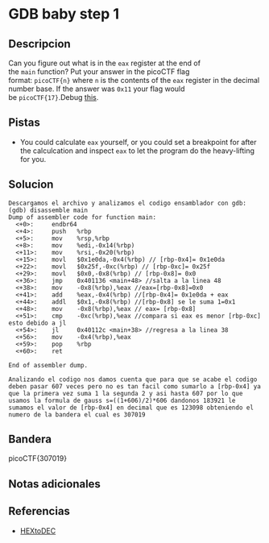 # GDB baby step 1

## Descripcion
Can you figure out what is in the `eax` register at the end of the `main` function? Put your answer in the picoCTF flag format: `picoCTF{n}` where `n` is the contents of the `eax` register in the decimal number base. If the answer was `0x11` your flag would be `picoCTF{17}`.Debug [this](https://artifacts.picoctf.net/c/520/debugger0_b).
## Pistas
- You could calculate `eax` yourself, or you could set a breakpoint for after the calculcation and inspect `eax` to let the program do the heavy-lifting for you.
## Solucion
```
Descargamos el archivo y analizamos el codigo ensamblador con gdb:
(gdb) disassemble main
Dump of assembler code for function main:
  <+0>:     endbr64
  <+4>:     push   %rbp
  <+5>:     mov    %rsp,%rbp
  <+8>:     mov    %edi,-0x14(%rbp)
  <+11>:    mov    %rsi,-0x20(%rbp)
  <+15>:    movl   $0x1e0da,-0x4(%rbp) // [rbp-0x4]= 0x1e0da
  <+22>:    movl   $0x25f,-0xc(%rbp) // [rbp-0xc]= 0x25f
  <+29>:    movl   $0x0,-0x8(%rbp) // [rbp-0x8]= 0x0
  <+36>:    jmp    0x401136 <main+48> //salta a la linea 48
  <+38>:    mov    -0x8(%rbp),%eax //eax=[rbp-0x8]=0x0
  <+41>:    add    %eax,-0x4(%rbp) //[rbp-0x4]= 0x1e0da + eax
  <+44>:    addl   $0x1,-0x8(%rbp) //[rbp-0x8] se le suma 1=0x1
  <+48>:    mov    -0x8(%rbp),%eax // eax= [rbp-0x8]
  <+51>:    cmp    -0xc(%rbp),%eax //compara si eax es menor [rbp-0xc] esto debido a jl
  <+54>:    jl     0x40112c <main+38> //regresa a la linea 38
  <+56>:    mov    -0x4(%rbp),%eax
  <+59>:    pop    %rbp
  <+60>:    ret

End of assembler dump.

Analizando el codigo nos damos cuenta que para que se acabe el codigo deben pasar 607 veces pero no es tan facil como sumarlo a [rbp-0x4] ya que la primera vez suma 1 la segunda 2 y asi hasta 607 por lo que usamos la formula de gauss s=((1+606)/2)*606 dandonos 183921 le sumamos el valor de [rbp-0x4] en decimal que es 123098 obteniendo el numero de la bandera el cual es 307019
```

## Bandera

picoCTF{307019}

## Notas adicionales

## Referencias
- [HEXtoDEC](https://www.rapidtables.com/convert/number/hex-to-decimal.html)